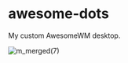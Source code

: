 # awesome-dots
My custom AwesomeWM desktop.

![m_merged(7)](https://user-images.githubusercontent.com/79030093/184974247-544c745f-6e54-4759-b4e6-5962557f14a0.png)
